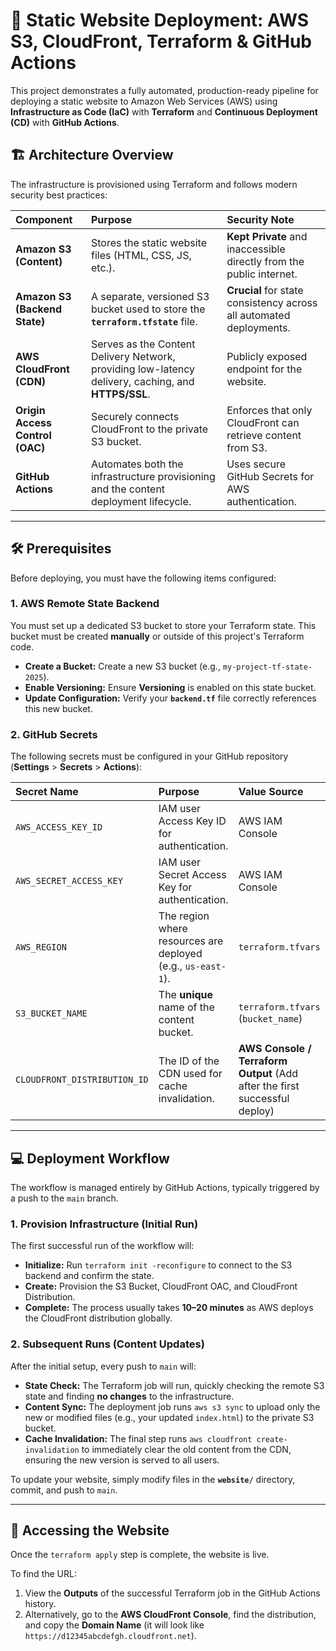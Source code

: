 # 🚀 Static Website Deployment: AWS S3, CloudFront, Terraform & GitHub Actions

This project demonstrates a fully automated, production-ready pipeline for deploying a static website to Amazon Web Services (AWS) using **Infrastructure as Code (IaC)** with **Terraform** and **Continuous Deployment (CD)** with **GitHub Actions**.

## 🏗️ Architecture Overview

The infrastructure is provisioned using Terraform and follows modern security best practices:

| Component | Purpose | Security Note |
| :--- | :--- | :--- |
| **Amazon S3 (Content)** | Stores the static website files (HTML, CSS, JS, etc.). | **Kept Private** and inaccessible directly from the public internet. |
| **Amazon S3 (Backend State)** | A separate, versioned S3 bucket used to store the **`terraform.tfstate`** file. | **Crucial** for state consistency across all automated deployments. |
| **AWS CloudFront (CDN)** | Serves as the Content Delivery Network, providing low-latency delivery, caching, and **HTTPS/SSL**. | Publicly exposed endpoint for the website. |
| **Origin Access Control (OAC)** | Securely connects CloudFront to the private S3 bucket. | Enforces that only CloudFront can retrieve content from S3. |
| **GitHub Actions** | Automates both the infrastructure provisioning and the content deployment lifecycle. | Uses secure GitHub Secrets for AWS authentication. |



---

## 🛠️ Prerequisites

Before deploying, you must have the following items configured:

### 1. AWS Remote State Backend

You must set up a dedicated S3 bucket to store your Terraform state. This bucket must be created **manually** or outside of this project's Terraform code.

* **Create a Bucket:** Create a new S3 bucket (e.g., `my-project-tf-state-2025`).
* **Enable Versioning:** Ensure **Versioning** is enabled on this state bucket.
* **Update Configuration:** Verify your **`backend.tf`** file correctly references this new bucket.

### 2. GitHub Secrets

The following secrets must be configured in your GitHub repository (**Settings** > **Secrets** > **Actions**):

| Secret Name | Purpose | Value Source |
| :--- | :--- | :--- |
| `AWS_ACCESS_KEY_ID` | IAM user Access Key ID for authentication. | AWS IAM Console |
| `AWS_SECRET_ACCESS_KEY` | IAM user Secret Access Key for authentication. | AWS IAM Console |
| `AWS_REGION` | The region where resources are deployed (e.g., `us-east-1`). | `terraform.tfvars` |
| `S3_BUCKET_NAME` | The **unique** name of the content bucket. | `terraform.tfvars` (`bucket_name`) |
| `CLOUDFRONT_DISTRIBUTION_ID` | The ID of the CDN used for cache invalidation. | **AWS Console / Terraform Output** (Add after the first successful deploy) |

---

## 💻 Deployment Workflow

The workflow is managed entirely by GitHub Actions, typically triggered by a push to the `main` branch.

### 1. Provision Infrastructure (Initial Run)

The first successful run of the workflow will:

* **Initialize:** Run `terraform init -reconfigure` to connect to the S3 backend and confirm the state.
* **Create:** Provision the S3 Bucket, CloudFront OAC, and CloudFront Distribution.
* **Complete:** The process usually takes **10–20 minutes** as AWS deploys the CloudFront distribution globally.

### 2. Subsequent Runs (Content Updates)

After the initial setup, every push to `main` will:

* **State Check:** The Terraform job will run, quickly checking the remote S3 state and finding **no changes** to the infrastructure.
* **Content Sync:** The deployment job runs `aws s3 sync` to upload only the new or modified files (e.g., your updated `index.html`) to the private S3 bucket.
* **Cache Invalidation:** The final step runs `aws cloudfront create-invalidation` to immediately clear the old content from the CDN, ensuring the new version is served to all users.

To update your website, simply modify files in the **`website/`** directory, commit, and push to `main`.

---

## 🔗 Accessing the Website

Once the `terraform apply` step is complete, the website is live.

To find the URL:

1.  View the **Outputs** of the successful Terraform job in the GitHub Actions history.
2.  Alternatively, go to the **AWS CloudFront Console**, find the distribution, and copy the **Domain Name** (it will look like `https://d12345abcdefgh.cloudfront.net`).